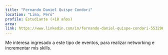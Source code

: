 ```yaml
---
title: "Fernando Daniel Quispe Condori"
location: "Lima, Perú"
profile: Estudiante (+18 años)
area: 
link: https://www.linkedin.com/in/fernando-daniel-quispe-condori-5532901b4?utm_source=share&utm_campaign=share_via&utm_content=profile&utm_medium=android_app
---
```


Me interesa ingresado a este tipo de eventos, para realizar networking e incrementar mis skills.